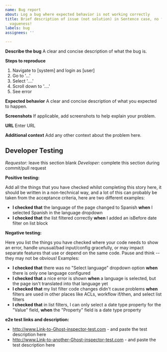 ```yaml
---
name: Bug report
about: Log a bug where expected behavior is not working correctly
title: Brief description of issue (not solution) in Sentence case, no full stop, no
  vagueness!
labels: bug
assignees: ''

---
```


**Describe the bug**
A clear and concise description of what the bug is.

**Steps to reproduce**
1. Navigate to [system] and login as [user]
1. Go to '...'
1. Select '....'
1. Scroll down to '....'
1. See error

**Expected behavior**
A clear and concise description of what you expected to happen.

**Screenshots**
If applicable, add screenshots to help explain your problem.

**URL**
Enter URL

**Additional context**
Add any other context about the problem here.

## Developer Testing
_Requestor:_ leave this section blank
_Developer:_ complete this section during commit/pull request 

**Positive testing:**

Add all the things that you have checked whilst completing this story here, it should be written in a non-technical way, and a lot of this can probably be taken from the acceptance criteria, here are two different examples:  
- **I checked that** the language of the page changed to Spanish **when** I selected Spanish in the language dropdown  
- **I checked that** the list filtered correctly **when** I added an isBefore date filter on list block  

**Negative testing:** 

Here you list the things you have checked where your code needs to show an error, handle unusual/bad input/config gracefully, or may impact separate features that use or depend on the same code. Pause and think -- they may not be obvious!  Examples:    
- **I checked that** there was no "Select language" dropdown option **when** there is only one language configured
- **I checked that** a nice error is shown **when** a language is selected, but the page isn't translated into that language yet
- **I checked that** my list filter code changes didn't cause problems **when** filters are used in other places like ACLs, workflow if/then, and select list filters
- **I checked that** in list filters, I can only select a date type property for the "Value" field, **when** the "Property" field is a date type property

**e2e test links and description:**
- http://www.Link-to-Ghost-inspector-test.com - and paste the test description here
- http://www.Link-to-another-Ghost-inspector-test.com - and paste the test description here
